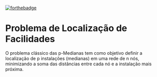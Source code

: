 [![forthebadge](https://forthebadge.com/images/badges/made-with-python.svg)](https://forthebadge.com) 

# Problema de Localização de Facilidades 

O problema clássico das p-Medianas tem como objetivo definir a localização de p instalações (medianas) em uma rede de n nós, minimizando a soma das distâncias entre cada nó e a instalação mais próxima.